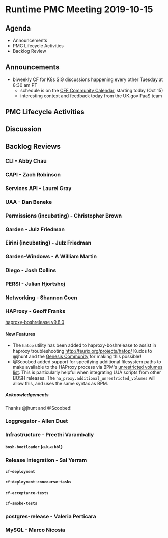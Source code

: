# Runtime PMC Meeting 2019-10-15

## Agenda

* Announcements
* PMC Lifecycle Activities
* Backlog Review


## Announcements

- biweekly CF for K8s SIG discussions happening every other Tuesday at 8:30 am PT
  - schedule is on the [CFF Community Calendar](https://www.cloudfoundry.org/community-calendar/), starting today (Oct 15)
  - interesting context and feedback today from the UK.gov PaaS team


## PMC Lifecycle Activities


## Discussion


## Backlog Reviews

### CLI - Abby Chau


### CAPI - Zach Robinson


### Services API - Laurel Gray


### UAA - Dan Beneke


### Permissions (incubating) - Christopher Brown


### Garden - Julz Friedman


### Eirini (incubating) - Julz Friedman


### Garden-Windows - A William Martin


### Diego - Josh Collins


### PERSI - Julian Hjortshoj


### Networking - Shannon Coen


### HAProxy - Geoff Franks

[haproxy-boshrelease v9.8.0](https://github.com/cloudfoundry-incubator/haproxy-boshrelease/releases/tag/v9.8.0)
#### New Features

- The `hatop` utility has been added to haproxy-boshrelease to assist in haproxy troubleshooting
  http://feurix.org/projects/hatop/ Kudos to @jhunt and the [Genesis Community](https://github.com/genesis-community) for making this possible!
- @Scoobed added support for specifying additional filesystem paths to make available to the HAProxy
  process via BPM's [unrestricted volumes list](https://github.com/cloudfoundry/bpm-release/blob/master/docs/config.md#unsafe-schema). 
  This is particularly helpful when integrating LUA scripts from other BOSH releases. The 
  `ha_proxy.additional_unrestricted_volumes` will allow this, and uses the same syntax as BPM.

##### Acknowledgements

Thanks @jhunt and @Scoobed!


### Loggregator - Allen Duet


### Infrastructure - Preethi Varambally

#### `bosh-bootloader` (a.k.a `bbl`)


### Release Integration - Sai Yerram

#### `cf-deployment`


#### `cf-deployment-concourse-tasks`


#### `cf-acceptance-tests`


#### `cf-smoke-tests`


### postgres-release - Valeria Perticara


### MySQL - Marco Nicosia

